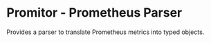 # Promitor - Prometheus Parser
Provides a parser to translate Prometheus metrics into typed objects.

